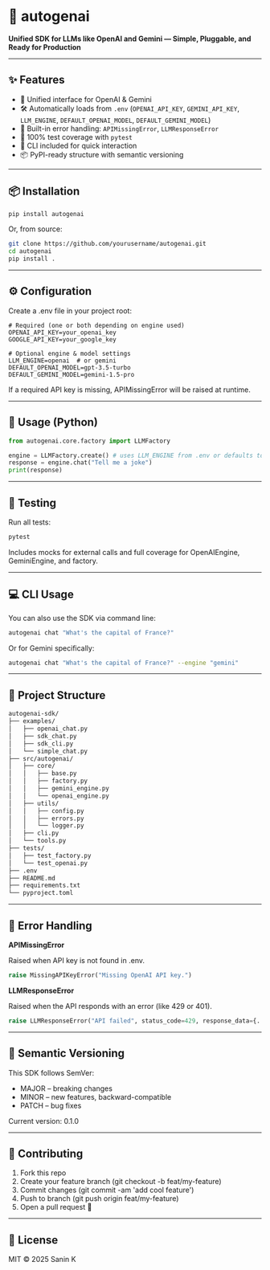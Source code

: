 # 🔮 autogenai

**Unified SDK for LLMs like OpenAI and Gemini — Simple, Pluggable, and Ready for Production**

---

## ✨ Features

- 🧠 Unified interface for OpenAI & Gemini
- 🛠️ Automatically loads from `.env` (`OPENAI_API_KEY`, `GEMINI_API_KEY`, `LLM_ENGINE`, `DEFAULT_OPENAI_MODEL`, `DEFAULT_GEMINI_MODEL`)
- 🚨 Built-in error handling: `APIMissingError`, `LLMResponseError`
- 🧪 100% test coverage with `pytest`
- 🔧 CLI included for quick interaction
- 📦 PyPI-ready structure with semantic versioning

---

## 📦 Installation

```bash
pip install autogenai

```
Or, from source:
```bash
git clone https://github.com/yourusername/autogenai.git
cd autogenai
pip install .
```

---

## ⚙️ Configuration

Create a .env file in your project root:
```env
# Required (one or both depending on engine used)
OPENAI_API_KEY=your_openai_key
GOOGLE_API_KEY=your_google_key

# Optional engine & model settings
LLM_ENGINE=openai  # or gemini
DEFAULT_OPENAI_MODEL=gpt-3.5-turbo
DEFAULT_GEMINI_MODEL=gemini-1.5-pro
```
If a required API key is missing, APIMissingError will be raised at runtime.

---

## 🚀 Usage (Python)
```python
from autogenai.core.factory import LLMFactory

engine = LLMFactory.create() # uses LLM_ENGINE from .env or defaults to Gemini
response = engine.chat("Tell me a joke")
print(response)

```

---

## 🧪 Testing

Run all tests:

```bash
pytest
```
Includes mocks for external calls and full coverage for OpenAIEngine, GeminiEngine, and factory.

---

## 💻 CLI Usage

You can also use the SDK via command line:
```bash
autogenai chat "What's the capital of France?"
```

Or for Gemini specifically:

```bash
autogenai chat "What's the capital of France?" --engine "gemini"
```

---

## 📂 Project Structure

```bash
autogenai-sdk/
├── examples/
│   ├── openai_chat.py
│   ├── sdk_chat.py
│   ├── sdk_cli.py
│   └── simple_chat.py
├── src/autogenai/
│   ├── core/
│   │   ├── base.py
│   │   ├── factory.py
│   │   ├── gemini_engine.py
│   │   └── openai_engine.py
│   ├── utils/
│   │   ├── config.py
│   │   ├── errors.py
│   │   └── logger.py
│   ├── cli.py
│   └── tools.py
├── tests/
│   ├── test_factory.py
│   └── test_openai.py
├── .env
├── README.md
├── requirements.txt
└── pyproject.toml

```

---

## 📖 Error Handling

**APIMissingError**

Raised when API key is not found in .env.
```python
raise MissingAPIKeyError("Missing OpenAI API key.")
```

**LLMResponseError**

Raised when the API responds with an error (like 429 or 401).
```python
raise LLMResponseError("API failed", status_code=429, response_data={...})

```

---

## 🔢 Semantic Versioning

This SDK follows SemVer:
- MAJOR – breaking changes
- MINOR – new features, backward-compatible
- PATCH – bug fixes

Current version: 0.1.0

---

## 🙌 Contributing

1. Fork this repo
2. Create your feature branch (git checkout -b feat/my-feature)
3. Commit changes (git commit -am 'add cool feature')
4. Push to branch (git push origin feat/my-feature)
5. Open a pull request 🚀

---

## 📝 License
MIT © 2025 Sanin K